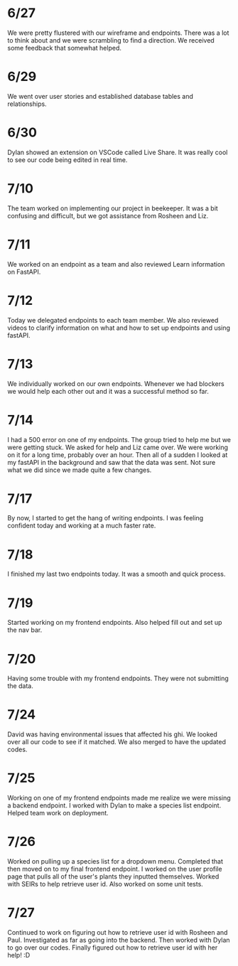 # 6/27
We were pretty flustered with our wireframe and endpoints. There was a lot to think about and we were scrambling to find a direction. We received some feedback that somewhat helped.

# 6/29
We went over user stories and established database tables and relationships.

# 6/30
Dylan showed an extension on VSCode called Live Share. It was really cool to see our code being edited in real time.

# 7/10
The team worked on implementing our project in beekeeper. It was a bit confusing and difficult, but we got assistance from Rosheen and Liz.

# 7/11
We worked on an endpoint as a team and also reviewed Learn information on FastAPI.

# 7/12
Today we delegated endpoints to each team member. We also reviewed videos to clarify information on what and how to set up endpoints and using fastAPI.

# 7/13
We individually worked on our own endpoints. Whenever we had blockers we would help each other out and it was a successful method so far.

# 7/14
I had a 500 error on one of my endpoints. The group tried to help me but we were getting stuck. We asked for help and Liz came over. We were working on it for a long time, probably over an hour. Then all of a sudden I looked at my fastAPI in the background and saw that the data was sent. Not sure what we did since we made quite a few changes.

# 7/17
By now, I started to get the hang of writing endpoints. I was feeling confident today and working at a much faster rate.

# 7/18
I finished my last two endpoints today. It was a smooth and quick process.

# 7/19
Started working on my frontend endpoints. Also helped fill out and set up the nav bar.

# 7/20
Having some trouble with my frontend endpoints. They were not submitting the data.

# 7/24
David was having environmental issues that affected his ghi. We looked over all our code to see if it matched. We also merged to have the updated codes.

# 7/25
Working on one of my frontend endpoints made me realize we were missing a backend endpoint. I worked with Dylan to make a species list endpoint. Helped team work on deployment.

# 7/26
Worked on pulling up a species list for a dropdown menu. Completed that then moved on to my final frontend endpoint. I worked on the user profile page that pulls all of the user's plants they inputted themselves. Worked with SEIRs to help retrieve user id. Also worked on some unit tests.

# 7/27
Continued to work on figuring out how to retrieve user id with Rosheen and Paul. Investigated as far as going into the backend. Then worked with Dylan to go over our codes. Finally figured out how to retrieve user id with her help! :D
